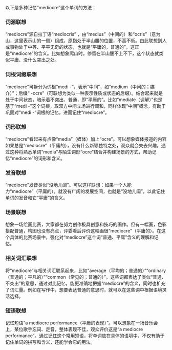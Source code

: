 以下是多种记忆“mediocre”这个单词的方法：

### 词源联想
“mediocre”源自拉丁语“mediocris” ，由“medius”（中间的）和“ocris”（意为山，这里表示山的一侧）组成，原指处于半山腰的位置，不高不低。由此联想到人或事物处于中等、平平无奇的状态，也就是“平庸的，普通的”，这正是“mediocre”的含义。比如想象爬山时，停留在半山腰不上不下，这个状态就类似平庸、没什么突出之处。

### 词根词缀联想
“mediocre”可拆分为词根“medi -”，表示“中间”，如“medium（中间的；媒介）”；后缀“ -ocre”（可联想为类似一种表示性质或状态的后缀）。结合起来就是处于中间状态，暗示着不突出、普通，即“平庸的”。比如“mediate（调解）”也是基于“medi -”这个词根，取双方中间立场进行调和，同样体现“中间”概念，有助于巩固对“medi -”词根的记忆，进而记住“mediocre”。

### 词形联想
“mediocre”看起来有点像“media”（媒体）加上“ocre”。可以想象媒体报道的内容如果总是“mediocre”（平庸的），没有什么新颖独特之处，观众就会失去兴趣。通过这种将熟悉单词“media”与陌生词形“ocre”结合并构建场景的方式，帮助记忆“mediocre”的词形和含义。

### 发音联想
“mediocre”发音类似“没地儿阔”。可以这样联想：如果一个人能力“mediocre”（平庸的），就没有广阔的发展空间，也就是“没地儿阔”，以此记住单词的发音和它“平庸”的含义。

### 场景联想
想象一场绘画比赛，大家都在努力创作极具创意和技巧的画作。但有一幅画，色彩搭配普通，构图也没有亮点，评委看后评价这幅画很“mediocre”（平庸的）。在这个具体的比赛场景中，强化对“mediocre”这个词“普通、平庸”含义的理解和记忆。

### 相关词汇联想
将“mediocre”与相关词汇联系起来，比如“average（平均的；普通的）”“ordinary（普通的；平凡的）”“common（常见的；普通的）”。这些词都表达了类似“普通、不突出”的意思，通过对比记忆，能更准确地把握“mediocre”的含义，同时也扩充了词汇量。例如在写作中，想要表达普通的意思时，就可以在这些词中根据语境灵活选择。

### 短语联想
记忆短语“a mediocre performance（平庸的表现）”。可以想象在一场音乐会上，某位歌手忘词、走音，整体表现不佳，观众评价这是“a mediocre performance”。通过记住这个常用短语，将单词放在具体的语境中，不仅有助于记住单词的拼写和含义，还能学会它的用法。 